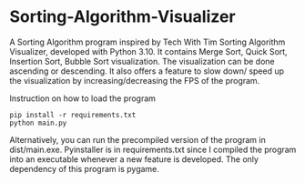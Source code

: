 # Sorting-Algorithm-Visualizer
A Sorting Algorithm program inspired by Tech With Tim Sorting Algorithm Visualizer, developed with Python 3.10.
It contains Merge Sort, Quick Sort, Insertion Sort, Bubble Sort visualization.
The visualization can be done ascending or descending. It also offers a feature to slow down/ speed
up the visualization by increasing/decreasing the FPS of the program.

Instruction on how to load the program  

`pip install -r requirements.txt`  
`python main.py`  

Alternatively, you can run the precompiled version of the program in dist/main.exe. Pyinstaller is in requirements.txt
since I compiled the program into an executable whenever a new feature is developed. The only dependency of this program
is pygame.